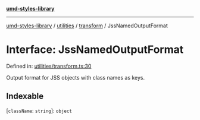 [**umd-styles-library**](../../../../README.md)

***

[umd-styles-library](../../../../modules.md) / [utilities](../../../README.md) / [transform](../README.md) / JssNamedOutputFormat

# Interface: JssNamedOutputFormat

Defined in: [utilities/transform.ts:30](https://github.com/UMD-Digital/design-system/blob/8021d9898368f604bce452fe4dde6fae3a0578fd/packages/styles/source/utilities/transform.ts#L30)

Output format for JSS objects with class names as keys.

## Indexable

\[`className`: `string`\]: `object`
